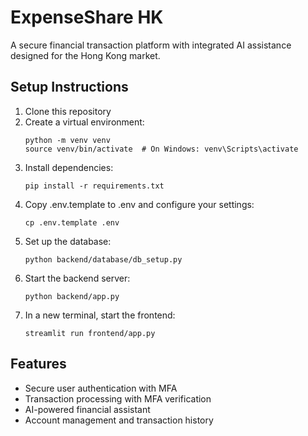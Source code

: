 # ExpenseShare HK

A secure financial transaction platform with integrated AI assistance designed for the Hong Kong market.

## Setup Instructions

1. Clone this repository
2. Create a virtual environment:
   ```
   python -m venv venv
   source venv/bin/activate  # On Windows: venv\Scripts\activate
   ```
3. Install dependencies:
   ```
   pip install -r requirements.txt
   ```
4. Copy .env.template to .env and configure your settings:
   ```
   cp .env.template .env
   ```
5. Set up the database:
   ```
   python backend/database/db_setup.py
   ```
6. Start the backend server:
   ```
   python backend/app.py
   ```
7. In a new terminal, start the frontend:
   ```
   streamlit run frontend/app.py
   ```

## Features

- Secure user authentication with MFA
- Transaction processing with MFA verification
- AI-powered financial assistant
- Account management and transaction history
